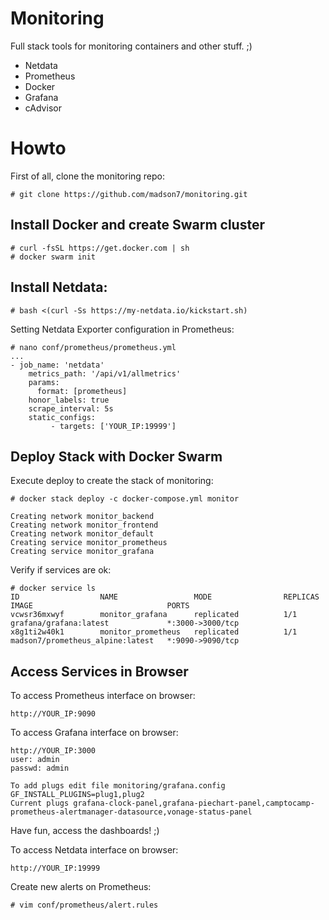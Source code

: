 # Monitoring
Full stack tools for monitoring containers and other stuff. ;)
- Netdata
- Prometheus
- Docker
- Grafana
- cAdvisor

# Howto
First of all, clone the monitoring repo:
```
# git clone https://github.com/madson7/monitoring.git
```

## Install Docker and create Swarm cluster
```
# curl -fsSL https://get.docker.com | sh
# docker swarm init
```

## Install Netdata:
```
# bash <(curl -Ss https://my-netdata.io/kickstart.sh)
```

Setting Netdata Exporter configuration in Prometheus:
```
# nano conf/prometheus/prometheus.yml
...
- job_name: 'netdata'
    metrics_path: '/api/v1/allmetrics'
    params:
      format: [prometheus]
    honor_labels: true
    scrape_interval: 5s
    static_configs:
         - targets: ['YOUR_IP:19999']
```



## Deploy Stack with Docker Swarm

Execute deploy to create the stack of monitoring:
```
# docker stack deploy -c docker-compose.yml monitor

Creating network monitor_backend
Creating network monitor_frontend
Creating network monitor_default
Creating service monitor_prometheus
Creating service monitor_grafana
```

Verify if services are ok:
```
# docker service ls
ID                  NAME                 MODE                REPLICAS            IMAGE                              PORTS
vcwsr36mxwyf        monitor_grafana      replicated          1/1                 grafana/grafana:latest             *:3000->3000/tcp
x8g1ti2w40k1        monitor_prometheus   replicated          1/1                 madson7/prometheus_alpine:latest   *:9090->9090/tcp
```
## Access Services in Browser

To access Prometheus interface on browser:
```
http://YOUR_IP:9090
```

To access Grafana interface on browser:
```
http://YOUR_IP:3000
user: admin
passwd: admin

To add plugs edit file monitoring/grafana.config
GF_INSTALL_PLUGINS=plug1,plug2
Current plugs grafana-clock-panel,grafana-piechart-panel,camptocamp-prometheus-alertmanager-datasource,vonage-status-panel
```
Have fun, access the dashboards! ;)

To access Netdata interface on browser:
```
http://YOUR_IP:19999
```
Create new alerts on Prometheus:
```
# vim conf/prometheus/alert.rules
```